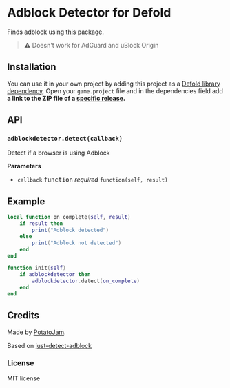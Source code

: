 # Adblock Detector for Defold

Finds adblock using [this](https://github.com/wmcmurray/just-detect-adblock) package.

> &#x26a0;&#xfe0f; Doesn't work for AdGuard and uBlock Origin

## Installation

You can use it in your own project by adding this project as a [Defold library dependency](http://www.defold.com/manuals/libraries/). Open your `game.project` file and in the dependencies field add **a link to the ZIP file of a [specific release](https://github.com/potatojam/defold-adblock-detector/tags).**

## API

### `adblockdetector.detect(callback)`

Detect if a browser is using Adblock

**Parameters**

- `callback` <kbd>function</kbd> _required_ `function(self, result)`

## Example

```lua
local function on_complete(self, result)
    if result then
        print("Adblock detected")
    else
        print("Adblock not detected")
    end
end

function init(self)
    if adblockdetector then
        adblockdetector.detect(on_complete)
    end
end
```

## Credits

Made by [PotatoJam](https://github.com/potatojam).

Based on [just-detect-adblock](https://github.com/wmcmurray/just-detect-adblock)

### License

MIT license
